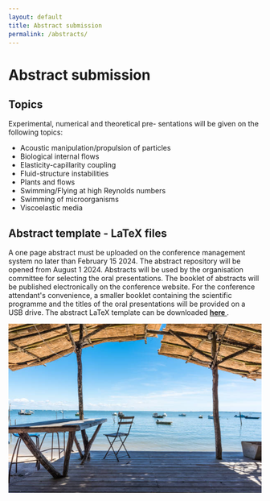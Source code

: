 ```yaml
---
layout: default
title: Abstract submission
permalink: /abstracts/
---
```


# Abstract submission

## Topics
Experimental, numerical and theoretical pre- sentations will be given on the following topics:
- Acoustic manipulation/propulsion of particles
- Biological internal flows
- Elasticity-capillarity coupling
- Fluid-structure instabilities
- Plants and flows
- Swimming/Flying at high Reynolds numbers
- Swimming of microorganisms
- Viscoelastic media

## Abstract template - LaTeX files
A one page abstract must be uploaded on the conference management system no later than February 15 2024. The abstract repository will be opened from
August 1 2024. Abstracts will be used by the organisation committee for selecting the oral presentations.
The booklet of abstracts will be published electronically on the conference website. For the conference attendant's convenience, 
a smaller booklet containing the scientific programme and the titles of the oral presentations will be provided on a USB drive.
The abstract LaTeX template can be downloaded **<a href="/assets/template/Abstract_template_F&E2024.zip" download> here </a>**.

![Arcachon](/assets/img/terrasse.jpg)
